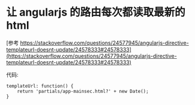 让 angularjs 的路由每次都读取最新的 html
=  

[参考 https://stackoverflow.com/questions/24577945/angularjs-directive-templateurl-doesnt-update/24578333#24578333](https://stackoverflow.com/questions/24577945/angularjs-directive-templateurl-doesnt-update/24578333#24578333)

代码:  

    templateUrl: function() {
        return 'partials/app-mainsec.html?' + new Date();
    }
